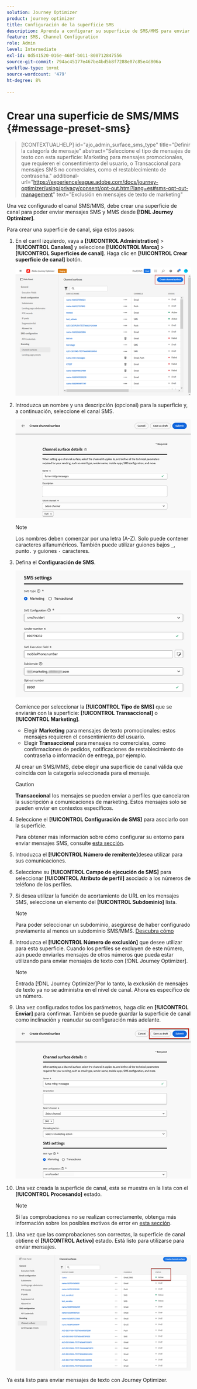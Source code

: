 ```yaml
---
solution: Journey Optimizer
product: journey optimizer
title: Configuración de la superficie SMS
description: Aprenda a configurar su superficie de SMS/MMS para enviar mensajes de texto con Journey Optimizer
feature: SMS, Channel Configuration
role: Admin
level: Intermediate
exl-id: 0d541520-016e-468f-b011-808712847556
source-git-commit: 794ac45177e467be4bd5b8f7288e07c85e4d806a
workflow-type: tm+mt
source-wordcount: '479'
ht-degree: 8%

---
```


# Crear una superficie de SMS/MMS {#message-preset-sms}

>[!CONTEXTUALHELP]
>id="ajo_admin_surface_sms_type"
>title="Definir la categoría de mensaje"
>abstract="Seleccione el tipo de mensajes de texto con esta superficie: Marketing para mensajes promocionales, que requieren el consentimiento del usuario, o Transaccional para mensajes SMS no comerciales, como el restablecimiento de contraseña."
>additional-url="https://experienceleague.adobe.com/docs/journey-optimizer/using/privacy/consent/opt-out.html?lang=es#sms-opt-out-management" text="Exclusión en mensajes de texto de marketing"

Una vez configurado el canal SMS/MMS, debe crear una superficie de canal para poder enviar mensajes SMS y MMS desde **[!DNL Journey Optimizer]**.

Para crear una superficie de canal, siga estos pasos:

1. En el carril izquierdo, vaya a **[!UICONTROL Administration]** > **[!UICONTROL Canales]** y seleccione **[!UICONTROL Marca]** > **[!UICONTROL Superficies de canal]**. Haga clic en **[!UICONTROL Crear superficie de canal]** botón.

   ![](assets/preset-create.png)

1. Introduzca un nombre y una descripción (opcional) para la superficie y, a continuación, seleccione el canal SMS.

   ![](assets/sms-create-surface.png)

   >[!NOTE]
   >
   > Los nombres deben comenzar por una letra (A-Z). Solo puede contener caracteres alfanuméricos. También puede utilizar guiones bajos `_`, punto`.` y guiones `-` caracteres.

1. Defina el **Configuración de SMS**.

   ![](assets/sms-surface-settings.png)

   Comience por seleccionar la **[!UICONTROL Tipo de SMS]** que se enviarán con la superficie: **[!UICONTROL Transaccional]** o **[!UICONTROL Marketing]**.

   * Elegir **Marketing** para mensajes de texto promocionales: estos mensajes requieren el consentimiento del usuario.
   * Elegir **Transaccional** para mensajes no comerciales, como confirmaciones de pedidos, notificaciones de restablecimiento de contraseña o información de entrega, por ejemplo.

   Al crear un SMS/MMS, debe elegir una superficie de canal válida que coincida con la categoría seleccionada para el mensaje.

   >[!CAUTION]
   >
   >**Transaccional** los mensajes se pueden enviar a perfiles que cancelaron la suscripción a comunicaciones de marketing. Estos mensajes solo se pueden enviar en contextos específicos.

1. Seleccione el **[!UICONTROL Configuración de SMS]** para asociarlo con la superficie.

   Para obtener más información sobre cómo configurar su entorno para enviar mensajes SMS, consulte [esta sección](#create-api).

1. Introduzca el **[!UICONTROL Número de remitente]** &#x200B;desea utilizar para sus comunicaciones.

1. Seleccione su **[!UICONTROL Campo de ejecución de SMS]** para seleccionar **[!UICONTROL Atributo de perfil]** asociado a los números de teléfono de los perfiles.

1. Si desea utilizar la función de acortamiento de URL en los mensajes SMS, seleccione un elemento del **[!UICONTROL Subdominio]** lista.

   >[!NOTE]
   >
   >Para poder seleccionar un subdominio, asegúrese de haber configurado previamente al menos un subdominio SMS/MMS. [Descubra cómo](sms-subdomains.md)

1. Introduzca el **[!UICONTROL Número de exclusión]** que desee utilizar para esta superficie. Cuando los perfiles se excluyen de este número, aún puede enviarles mensajes de otros números que pueda estar utilizando para enviar mensajes de texto con [!DNL Journey Optimizer].

   >[!NOTE]
   >
   >Entrada [!DNL Journey Optimizer]Por lo tanto, la exclusión de mensajes de texto ya no se administra en el nivel de canal. Ahora es específico de un número.

1. Una vez configurados todos los parámetros, haga clic en **[!UICONTROL Enviar]** para confirmar. También se puede guardar la superficie de canal como inclinación y reanudar su configuración más adelante.

   ![](assets/sms-submit-surface.png)

1. Una vez creada la superficie de canal, esta se muestra en la lista con el **[!UICONTROL Procesando]** estado.

   >[!NOTE]
   >
   >Si las comprobaciones no se realizan correctamente, obtenga más información sobre los posibles motivos de error en [esta sección](#monitor-channel-surfaces).

1. Una vez que las comprobaciones son correctas, la superficie de canal obtiene el **[!UICONTROL Activo]** estado. Está listo para utilizarse para enviar mensajes.

   ![](assets/preset-active.png)

Ya está listo para enviar mensajes de texto con Journey Optimizer.
